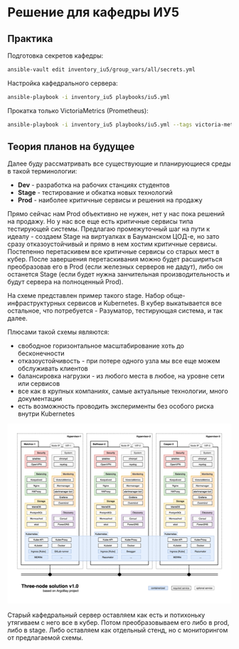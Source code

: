 # Решение для кафедры ИУ5

## Практика

Подготовка секретов кафедры:
```bash
ansible-vault edit inventory_iu5/group_vars/all/secrets.yml
```

Настройка кафедрального сервера:
```bash
ansible-playbook -i inventory_iu5 playbooks/iu5.yml
```

Прокатка только VictoriaMetrics (Prometheus):
```bash
ansible-playbook -i inventory_iu5 playbooks/iu5.yml --tags victoria-metrics
```

## Теория планов на будущее

Далее буду рассматривать все существующие и планирующиеся среды в такой терминологии:
- **Dev** - разработка на рабочих станциях студентов
- **Stage** - тестирование и обкатка новых технологий
- **Prod** - наиболее критичные сервисы и решения на продажу

Прямо сейчас нам Prod объективно не нужен, нет у нас пока решений на продажу. Но у нас все еще есть критичные сервисы типа тестирующей системы. Предлагаю промежуточный шаг на пути к идеалу - создаем Stage на виртуалках в Бауманском ЦОД-е, но зато сразу отказоустойчивый и прямо в нем хостим критичные сервисы. Постепенно перетаскивем все критичные сервисы со старых мест в кубер. После завершения перетаскивания можно будет расшириться преобразовав его в Prod (если железных серверов не дадут), либо он останется Stage (если будет нужна занчительная производительность и будут сервера на полноценный Prod).

На схеме представлен пример такого stage. Набор обще-инфраструктурных сервисов и Kubernetes. В кубер выкатывается все остальное, что потребуется - Разуматор, тестирующая система, и так далее.

Плюсами такой схемы являются:
- свободное горизонтальное масштабирование хоть до бесконечности
- отказоустойчивость - при потере одного узла мы все еще можем обслуживать клиентов
- балансировка нагрузки - из любого места в любое, на уровне сети или сервисов
- все как в крупных компаниях, самые актуальные технологии, много документации
- есть возможность проводить эксперименты без особого риска внутри Kubernetes

![img](schemes/IU5-Solution.png)

Старый кафедральный сервер оставляем как есть и потихоньку утягиваем с него все в кубер.
Потом преобразовываем его либо в prod, либо в stage. Либо оставляем как отдельный стенд, но с мониторингом от предлагаемой схемы.
